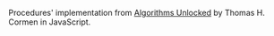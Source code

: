 Procedures' implementation from [Algorithms Unlocked](https://mitpress.mit.edu/books/algorithms-unlocked) by Thomas H. Cormen in JavaScript.
